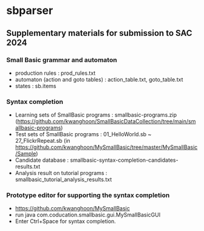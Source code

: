# sbparser

## Supplementary materials for submission to SAC 2024

### Small Basic grammar and automaton
 - production rules : prod_rules.txt
 - automaton (action and goto tables) : action_table.txt, goto_table.txt
 - states : sb.items

### Syntax completion
 - Learning sets of SmallBasic programs : smallbasic-programs.zip (https://github.com/kwanghoon/SmallBasicDataCollection/tree/main/smallbasic-programs)
 - Test sets of SmallBasic programs : 01_HelloWorld.sb ~ 27_FlickrRepeat.sb (in https://github.com/kwanghoon/MySmallBasic/tree/master/MySmallBasic/Sample)
 - Candidate database : smallbasic-syntax-completion-candidates-results.txt
 - Analysis result on tutorial programs : smallbasic_tutorial_analysis_results.txt

### Prototype editor for supporting the syntax completion
 - https://github.com/kwanghoon/MySmallBasic
 - run java com.coducation.smallbasic.gui.MySmallBasicGUI
 - Enter Ctrl+Space for syntax completion.
 

